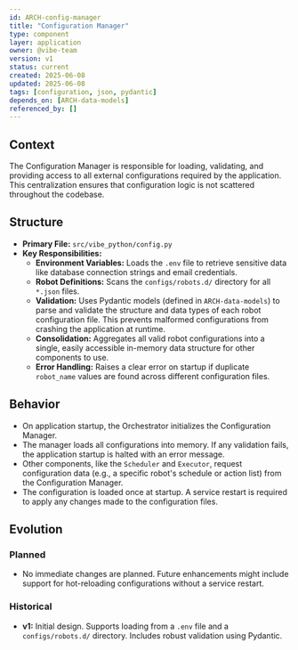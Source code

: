 ```yaml
---
id: ARCH-config-manager
title: "Configuration Manager"
type: component
layer: application
owner: @vibe-team
version: v1
status: current
created: 2025-06-08
updated: 2025-06-08
tags: [configuration, json, pydantic]
depends_on: [ARCH-data-models]
referenced_by: []
---
```

## Context
The Configuration Manager is responsible for loading, validating, and providing access to all external configurations required by the application. This centralization ensures that configuration logic is not scattered throughout the codebase.

## Structure
*   **Primary File:** `src/vibe_python/config.py`
*   **Key Responsibilities:**
    *   **Environment Variables:** Loads the `.env` file to retrieve sensitive data like database connection strings and email credentials.
    *   **Robot Definitions:** Scans the `configs/robots.d/` directory for all `*.json` files.
    *   **Validation:** Uses Pydantic models (defined in `ARCH-data-models`) to parse and validate the structure and data types of each robot configuration file. This prevents malformed configurations from crashing the application at runtime.
    *   **Consolidation:** Aggregates all valid robot configurations into a single, easily accessible in-memory data structure for other components to use.
    *   **Error Handling:** Raises a clear error on startup if duplicate `robot_name` values are found across different configuration files.

## Behavior
*   On application startup, the Orchestrator initializes the Configuration Manager.
*   The manager loads all configurations into memory. If any validation fails, the application startup is halted with an error message.
*   Other components, like the `Scheduler` and `Executor`, request configuration data (e.g., a specific robot's schedule or action list) from the Configuration Manager.
*   The configuration is loaded once at startup. A service restart is required to apply any changes made to the configuration files.

## Evolution
### Planned
*   No immediate changes are planned. Future enhancements might include support for hot-reloading configurations without a service restart.

### Historical
*   **v1:** Initial design. Supports loading from a `.env` file and a `configs/robots.d/` directory. Includes robust validation using Pydantic. 